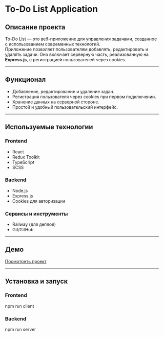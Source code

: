 # To-Do List Application

## Описание проекта
To-Do List — это веб-приложение для управления задачами, созданное с использованием современных технологий.  
Приложение позволяет пользователям добавлять, редактировать и удалять задачи. Оно включает серверную часть, реализованную на **Express.js**, с регистрацией пользователей через cookies.

---

## Функционал
- Добавление, редактирование и удаление задач.
- Регистрация пользователя через cookies при первом подключении.
- Хранение данных на серверной стороне.
- Простой и удобный пользовательский интерфейс.

---

## Используемые технологии

### Frontend
- React
- Redux Toolkit
- TypeScript
- SCSS

### Backend
- Node.js
- Express.js
- Cookies для авторизации

### Сервисы и инструменты
- Railway (для деплоя)
- Git/GitHub

---

## Демо
[Посмотреть проект](https://todo-list-typescript-seven.vercel.app/)

---

## Установка и запуск

### Frontend
npm run client

### Backend
npm run server